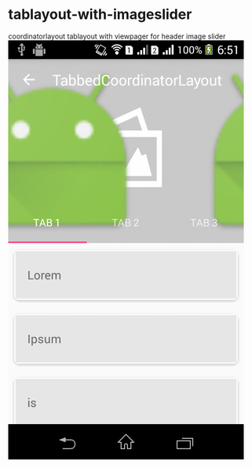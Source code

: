 # tablayout-with-imageslider
coordinatorlayout tablayout with viewpager for header image slider
![img](open.png)
